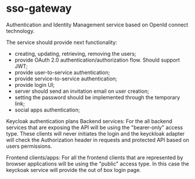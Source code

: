 # sso-gateway
Authentication and Identity Management service based on OpenId connect technology.

The service should provide next functionality:
 - creating, updating, retrieving, removing the users;
 - provide OAuth 2.0 authentication/authorization flow. Should support JWT;
 - provide user-to-service authentication;
 - provide service-to-service authentication;
 - provide login UI;
 - server should send an invitation email on user creation;
 - setting the password should be implemented through the temporary link;
 - social apps authentication;
 
 
 Keycloak authentication plans
 Backend services:
 For the all backend services that are exposing the API will be using the "bearer-only" access type.
 These clients will never initiates the login and the keyckloak adapter will check the Authorization header in requests
 and protected API based on users permissions.
 
 Frontend clients/apps:
  For all the frontend clients that are represented by browser applications will be using the "public" access type.
  In this case the keyckoak service will provide the out of box login page.